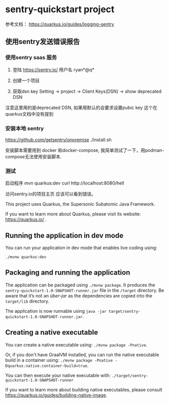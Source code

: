 # sentry-quickstart project
参考文档： https://quarkus.io/guides/logging-sentry
## 使用sentry发送错误报告
### 使用sentry saas 服务
1. 登陆 https://sentry.io/
用户名 ryan*@q*
2. 创建一个项目

3. 获取dsn key
Setting -> project -> Client Keys(DSN) -> show deprecated DSN

注意这里用的是deprecated DSN, 如果用默认的会要求设置pubic key 这个在quarkus文档中没有提到


### 安装本地 sentry
https://github.com/getsentry/onpremise
./install.sh

安装脚本需要用到 docker 和docker-compose, 我简单测试了一下，用podman-compose无法使用安装脚本.

### 测试
启动程序 mvn quarkus:dev
curl http://localhost:8080/hell

访问sentry.io的项目主页 应该可以看到错误。 

This project uses Quarkus, the Supersonic Subatomic Java Framework.

If you want to learn more about Quarkus, please visit its website: https://quarkus.io/ .

## Running the application in dev mode

You can run your application in dev mode that enables live coding using:
```
./mvnw quarkus:dev
```

## Packaging and running the application

The application can be packaged using `./mvnw package`.
It produces the `sentry-quickstart-1.0-SNAPSHOT-runner.jar` file in the `/target` directory.
Be aware that it’s not an _über-jar_ as the dependencies are copied into the `target/lib` directory.

The application is now runnable using `java -jar target/sentry-quickstart-1.0-SNAPSHOT-runner.jar`.

## Creating a native executable

You can create a native executable using: `./mvnw package -Pnative`.

Or, if you don't have GraalVM installed, you can run the native executable build in a container using: `./mvnw package -Pnative -Dquarkus.native.container-build=true`.

You can then execute your native executable with: `./target/sentry-quickstart-1.0-SNAPSHOT-runner`

If you want to learn more about building native executables, please consult https://quarkus.io/guides/building-native-image.